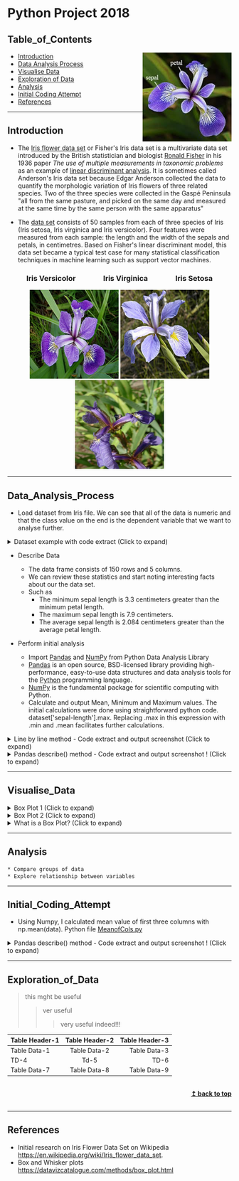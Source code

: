# Python Project 2018


##  Table_of_Contents
<img align="right" src="Sepetal.jpg" width="200" height="200">

- [Introduction](#introduction)
- [Data Analysis Process](#data_analysis_process)
- [Visualise Data](#visualise_data)
- [Exploration of Data](#exploration_of_data)
- [Analysis](#analysis)
- [Initial Coding Attempt](#initial_coding_attempt)
- [References](#references)

---

## Introduction
- The [Iris flower data set](./iris.csv) or Fisher's Iris data set is a multivariate data set introduced by the British statistician and biologist [Ronald Fisher](https://en.wikipedia.org/wiki/Ronald_Fisher) in his 1936 paper *The use of multiple measurements in taxonomic problems* as an example of [linear discriminant analysis](https://en.wikipedia.org/wiki/Linear_discriminant_analysis). It is sometimes called Anderson's Iris data set because Edgar Anderson collected the data to quantify the morphologic variation of Iris flowers of three related species. Two of the three species were collected in the Gaspé Peninsula "all from the same pasture, and picked on the same day and measured at the same time by the same person with the same apparatus"

- The [data set](./iris.csv) consists of 50 samples from each of three species of Iris (Iris setosa, Iris virginica and Iris versicolor). Four features were measured from each sample: the length and the width of the sepals and petals, in centimetres. Based on Fisher's linear discriminant model, this data set became a typical test case for many statistical classification techniques in machine learning such as support vector machines. 

<h3 align="center">Iris Versicolor &nbsp;&nbsp;&nbsp;&nbsp; &nbsp;&nbsp;&nbsp;&nbsp;  &nbsp;&nbsp;&nbsp;&nbsp; 
Iris Virginica &nbsp;&nbsp;&nbsp;&nbsp;  &nbsp;&nbsp;&nbsp;&nbsp; &nbsp;&nbsp;&nbsp;&nbsp;  Iris Setosa</h3>

<p align="center">
    
  <img src="iris_versicolor.png" alt="Iris Versicolor" width="200" height="200"  />
  
  <img  src="Iris_virginica.jpg" alt="Iris Virginica" width="200" height="200"  />

  <img  src="Iris_setosa.jpg" alt="Iris Setosa" width="200" height="200"  />
  
  </p>
  
 
  ***
  
## Data_Analysis_Process
* Load dataset from Iris file. We can see that all of the data is numeric and that the class value on the end is the dependent variable that we want to analyse further.


<details>
            <summary>Dataset example with code extract (Click to expand)</summary>

```
url = "iris.csv"
names = ['sepal-length', 'sepal-width', 'petal-length', 'petal-width', 'class']
dataset = pandas.read_csv(url, names=names)
   ```
   <p align="center">
    
  <img  src="Data.PNG" alt="Iris Data" width="500" height="500"  />
  
  </p>
 </details>
 
* Describe Data
    * The data frame consists of 150 rows and 5 columns.
    * We can review these statistics and start noting interesting facts about our the data set. 
    * Such as 
        - The minimum sepal length is 3.3 centimeters greater than the minimum petal length.
        - The maximum sepal length is 7.9 centimeters.
        - The average sepal length is 2.084 centimeters greater than the average petal length.
   
* Perform initial analysis
    * Import [Pandas](https://en.wikipedia.org/wiki/Pandas_(software)) and [NumPy](https://en.wikipedia.org/wiki/NumPy) from Python Data Analysis Library
    * [Pandas](https://en.wikipedia.org/wiki/Pandas_(software)) is an open source, BSD-licensed library providing high-performance, easy-to-use data structures and data analysis tools for the [Python](https://www.python.org/) programming language.
    * [NumPy](https://en.wikipedia.org/wiki/NumPy) is the fundamental package for scientific computing with Python.
    * Calculate and output Mean, Minimum and Maximum values. The initial calculations were done using straightforward python code. dataset['sepal-length'].max. Replacing .max in this expression with .min and .mean facilitates further calculations.



<details>
            <summary>Line by line method - Code extract and output screenshot (Click to expand)</summary>
    
   ```
  # max column value using Pandas max() method
print("Mamimum Sepal Length: "),(dataset['sepal-length'].max())
print("Mamimum Sepal Width: "),(dataset['sepal-width'].max())
print("Mamimum Petal Length: "),(dataset['petal-length'].max())
print("Mamimum Petal Width: "),(dataset['petal-width'].max())
# minimum column value using Pandas min() method
print("Minimum Sepal Length: "),(dataset['sepal-length'].min())
print("Minimum Sepal Width: "),(dataset['sepal-width'].min())
print("Minimum Petal Length: "),(dataset['petal-length'].min())
print("Minimum Petal Width: "),(dataset['petal-width'].min())
# mean column value using Pandas mean() method
print("Mean Sepal Length: "),(round(dataset['sepal-length'].mean()))
print("Mean Sepal Width: "),(round(dataset['sepal-width'].mean()))
print("Mean Petal Length: "),(round(dataset['petal-length'].mean()))
print("Mean Petal Width: "),(round(dataset['petal-width'].mean()))
 ``` 

 

 * Result of Max, Min and Mean calculations:
  
 <p align="center">
    
  <img  src="MaxMinMean.PNG" alt="MaxMinMean" width="300" height="300"  />
  
  </p>
  
   </details>  
  
  <details>
  <summary>Pandas describe() method - Code extract and output screenshot ! (Click to expand)</summary>
    
    
 * A more efficient Pandas *describe()* method requires a single line of code. 
 * Parameters percentiles[..],include[..] and exclude[..] can be set as required.  
 
    
 ```
 print(dataset.describe(percentiles=[]))
 ```

 <p align="center">
    
  <img  src="Description.PNG" alt="MaxMinMean" width="400" height="300"  />
  
 </p>
 
 </details> 
 
 ***
  
## Visualise_Data

<details>
            <summary>Box Plot 1 (Click to expand)</summary>
    The following diagram is a representation of the Iris data set in Box Plot form. The spread of sepal length values is much smaller than petal length values. 
    
    
  ```
  url = "iris.csv"
names = ['sepal-length', 'sepal-width', 'petal-length', 'petal-width', 'class']
dataset = pandas.read_csv(url, names=names)

# box and whisker plots
dataset.boxplot()
plt.show()


 ```
 
 <p align="center">
    
  <img  src="BoxPlot1.png" alt="BoxPlot1" width="300" height="300"  />
  
 </p>
 
 </details> 
 <details>
            <summary>Box Plot 2 (Click to expand)</summary>
    
  The second box Plot 
    
    
    ```
    
 dataset.boxplot(column="sepal-length",by="class")
 plt.show()

    ```
    
  <p align="center">
    
  <img  src="Boxplot_Sepalength_Byclass.png" alt="BoxPlot_Sepalength" width="300" height="300"  />
  
 </p>
    
 </details>    
 
 <details>
            <summary>What is a Box Plot? (Click to expand)</summary>
    
> A Box and Whisker Plot (or Box Plot) is a convenient way of visually displaying the data distribution through their quartiles.The lines extending parallel from the boxes are known as the “whiskers”, which are used to indicate variability outside the upper and lower quartiles. Outliers are sometimes plotted as individual dots that are in-line with whiskers. 
>>Although Box Plots may seem primitive in comparison to a Histogram or Density Plot, they have the advantage of taking up less space, which is useful when comparing distributions between many groups or datasets.
>>>Box Plots are useful to view key values like average, 25th percentile, symmetry of data, and how tightly data is grouped. 
  
  
  <p align="center">
    
  <img  src="box_plot.png" alt="Box Plot" width="300" height="300"  />
  
  </p>
    
 </details> 
    
 ***
    
## Analysis
    * Compare groups of data
    * Explore relationship between variables
    
***
 
## Initial_Coding_Attempt
- Using Numpy, I calculated mean value of first three columns with np.mean(data). Python file [MeanofCols.py](./MeanofCols.py)

<details>
  <summary>Pandas describe() method - Code extract and output screenshot ! (Click to expand)</summary>

```
data = pd.read_csv('iris.csv', header = None)
print (data)
#use comma to separate data intl columns
data = np.genfromtxt('iris.csv', delimiter = ",")
print (data[:,0:3])
#load data from first column into firstcol
firstcol = data[:,0]
secondcol = data[:,1]
thirdcol = data[:,2]
#calcuate mean of columns
meanfirstcol = np.mean(data[:,0])
print ("Mean value of first col is:", meanfirstcol)

meansecondcol = np.mean(data[:,1])
print ("Mean value of second col is:", meansecondcol)

meanthirdcol = np.mean(data[:,2])
print ("Mean value of third col is:", meanthirdcol)
```
</details>

***
## Exploration_of_Data

>this mght be useful
>>ver useful
>>>very useful indeed!!!

Table Header-1 | Table Header-2 | Table Header-3
:--- | :---: | ---:
Table Data-1 | Table Data-2 | Table Data-3
TD-4 | Td-5 | TD-6
Table Data-7 | Table Data-8 | Table Data-9

<br/>
<div align="right">
    <b><a href="#table_of_contents">↥ back to top</a></b>
</div>
<br/>

***

## References
* Initial research on Iris Flower Data Set on Wikipedia https://en.wikipedia.org/wiki/Iris_flower_data_set. 
* Box and Whisker plots https://datavizcatalogue.com/methods/box_plot.html


